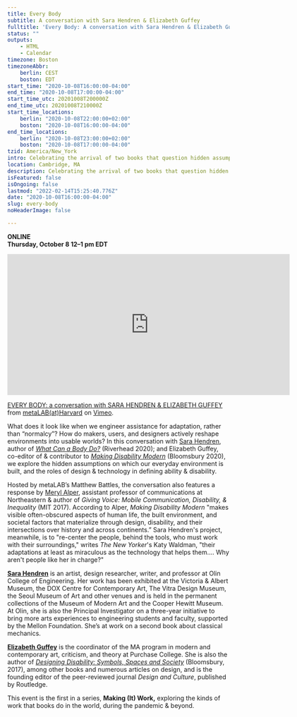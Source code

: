 ```yaml
---
title: Every Body
subtitle: A conversation with Sara Hendren & Elizabeth Guffey
fulltitle: 'Every Body: A conversation with Sara Hendren & Elizabeth Guffey'
status: ""
outputs:
    - HTML
    - Calendar
timezone: Boston
timezoneAbbr:
    berlin: CEST
    boston: EDT
start_time: "2020-10-08T16:00:00-04:00"
end_time: "2020-10-08T17:00:00-04:00"
start_time_utc: 20201008T200000Z
end_time_utc: 20201008T210000Z
start_time_locations:
    berlin: "2020-10-08T22:00:00+02:00"
    boston: "2020-10-08T16:00:00-04:00"
end_time_locations:
    berlin: "2020-10-08T23:00:00+02:00"
    boston: "2020-10-08T17:00:00-04:00"
tzid: America/New_York
intro: Celebrating the arrival of two books that question hidden assumptions about ability, the body, and roles for design and technology in defining shared worlds.
location: Cambridge, MA
description: Celebrating the arrival of two books that question hidden assumptions about ability, the body, and roles for design and technology in defining shared…
isFeatured: false
isOngoing: false
lastmod: "2022-02-14T15:25:40.776Z"
date: "2020-10-08T16:00:00-04:00"
slug: every-body
noHeaderImage: false

---
```

**ONLINE<br />
Thursday, October 8
12–1 pm EDT**

<iframe src="https://player.vimeo.com/video/468918889" width="640" height="320" frameborder="0" allow="autoplay; fullscreen" allowfullscreen></iframe>
<p><a href="https://vimeo.com/468918889">EVERY BODY: a conversation with SARA HENDREN &amp; ELIZABETH GUFFEY</a> from <a href="https://vimeo.com/metalabharvard">metaLAB(at)Harvard</a> on <a href="https://vimeo.com">Vimeo</a>.</p>

What does it look like when we engineer assistance for adaptation, rather than “normalcy”? How do makers, users, and designers actively reshape environments into usable worlds? In this conversation with [Sara Hendren](https://sarahendren.com/), author of *[What Can a Body Do?](https://www.penguinrandomhouse.com/books/561049/what-can-a-body-do-by-sara-hendren/)* (Riverhead 2020); and Elizabeth Guffey, co-editor of & contributor to *[Making Disability Modern](https://www.bloomsbury.com/us/making-disability-modern-9781350070448/)* (Bloomsbury 2020), we explore  the hidden assumptions on which our everyday environment is built, and the roles of design & technology in defining ability & disability. 

Hosted by metaLAB’s Matthew Battles, the conversation also features a response by [Meryl Alper](https://merylalper.com/), assistant professor of communications at Northeastern & author of *Giving Voice: Mobile Communication, Disability, & Inequality* (MIT 2017). According to Alper, *Making Disability Modern* "makes visible often-obscured aspects of human life, the built environment, and societal factors that materialize through design, disability, and their intersections over history and across continents.” Sara Hendren's project, meanwhile, is to "re-center the people, behind the tools, who must work with their surroundings," writes *The New Yorker*'s Katy Waldman, "their adaptations at least as miraculous as the technology that helps them.... Why aren't people like her in charge?"

**[Sara Hendren](https://sarahendren.com/)** is an artist, design researcher, writer, and professor at Olin College of Engineering. Her work has been exhibited at the Victoria & Albert Museum, the DOX Centre for Contemporary Art, The Vitra Design Museum, the Seoul Museum of Art and other venues and is held in the permanent collections of the Museum of Modern Art and the Cooper Hewitt Museum. At Olin, she is also the Principal Investigator on a three-year initiative to bring more arts experiences to engineering students and faculty, supported by the Mellon Foundation. She’s at work on a second book about classical mechanics.

**[Elizabeth Guffey](https://www.purchase.edu/live/profiles/498-elizabeth-guffey)** is the coordinator of the MA program in modern and contemporary art, criticism, and theory at Purchase College. She is also the author of *[Designing Disability: Symbols, Spaces and Society](https://www.bloomsbury.com/us/designing-disability-9781350148833/)* (Bloomsbury, 2017), among other books and numerous articles on design, and is the founding editor of the peer-reviewed journal *Design and Culture*, published by Routledge.

This event is the first in a series, **Making (It) Work,** exploring the kinds of work that books do in the world, during the pandemic & beyond.